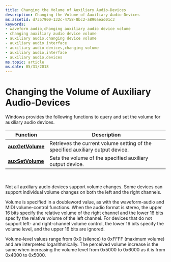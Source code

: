 ```yaml
---
title: Changing the Volume of Auxiliary Audio-Devices
description: Changing the Volume of Auxiliary Audio-Devices
ms.assetid: d7357900-132c-4758-8bc2-a890aead01c3
keywords:
- waveform audio,changing auxiliary audio device volume
- changing auxiliary audio device volume
- auxiliary audio,changing device volume
- auxiliary audio interface
- auxiliary audio devices,changing volume
- auxiliary audio,interface
- auxiliary audio,devices
ms.topic: article
ms.date: 05/31/2018
---
```


# Changing the Volume of Auxiliary Audio-Devices

Windows provides the following functions to query and set the volume for auxiliary audio devices.



| Function                             | Description                                                                    |
|--------------------------------------|--------------------------------------------------------------------------------|
| [**auxGetVolume**](/windows/win32/api/mmeapi/nf-mmeapi-auxgetvolume) | Retrieves the current volume setting of the specified auxiliary output device. |
| [**auxSetVolume**](/windows/win32/api/mmeapi/nf-mmeapi-auxsetvolume) | Sets the volume of the specified auxiliary output device.                      |



 

Not all auxiliary audio devices support volume changes. Some devices can support individual volume changes on both the left and the right channels.

Volume is specified in a doubleword value, as with the waveform-audio and MIDI volume-control functions. When the audio format is stereo, the upper 16 bits specify the relative volume of the right channel and the lower 16 bits specify the relative volume of the left channel. For devices that do not support left- and right-channel volume control, the lower 16 bits specify the volume level, and the upper 16 bits are ignored.

Volume-level values range from 0x0 (silence) to 0xFFFF (maximum volume) and are interpreted logarithmically. The perceived volume increase is the same when increasing the volume level from 0x5000 to 0x6000 as it is from 0x4000 to 0x5000.

 

 
